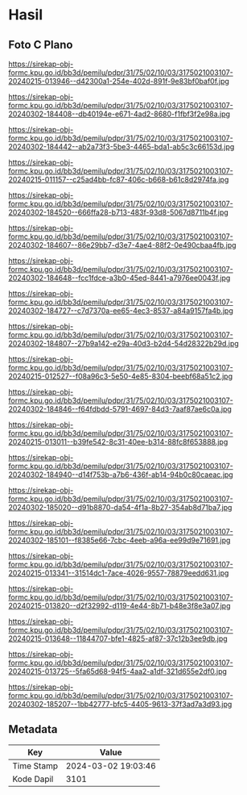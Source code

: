 # Hasil

## Foto C Plano

https://sirekap-obj-formc.kpu.go.id/bb3d/pemilu/pdpr/31/75/02/10/03/3175021003107-20240215-013946--d42300a1-254e-402d-891f-9e83bf0baf0f.jpg

https://sirekap-obj-formc.kpu.go.id/bb3d/pemilu/pdpr/31/75/02/10/03/3175021003107-20240302-184408--db40194e-e671-4ad2-8680-f1fbf3f2e98a.jpg

https://sirekap-obj-formc.kpu.go.id/bb3d/pemilu/pdpr/31/75/02/10/03/3175021003107-20240302-184442--ab2a73f3-5be3-4465-bda1-ab5c3c66153d.jpg

https://sirekap-obj-formc.kpu.go.id/bb3d/pemilu/pdpr/31/75/02/10/03/3175021003107-20240215-011157--c25ad4bb-fc87-406c-b668-b61c8d2974fa.jpg

https://sirekap-obj-formc.kpu.go.id/bb3d/pemilu/pdpr/31/75/02/10/03/3175021003107-20240302-184520--666ffa28-b713-483f-93d8-5067d8711b4f.jpg

https://sirekap-obj-formc.kpu.go.id/bb3d/pemilu/pdpr/31/75/02/10/03/3175021003107-20240302-184607--86e29bb7-d3e7-4ae4-88f2-0e490cbaa4fb.jpg

https://sirekap-obj-formc.kpu.go.id/bb3d/pemilu/pdpr/31/75/02/10/03/3175021003107-20240302-184648--fcc1fdce-a3b0-45ed-8441-a7976ee0043f.jpg

https://sirekap-obj-formc.kpu.go.id/bb3d/pemilu/pdpr/31/75/02/10/03/3175021003107-20240302-184727--c7d7370a-ee65-4ec3-8537-a84a9157fa4b.jpg

https://sirekap-obj-formc.kpu.go.id/bb3d/pemilu/pdpr/31/75/02/10/03/3175021003107-20240302-184807--27b9a142-e29a-40d3-b2d4-54d28322b29d.jpg

https://sirekap-obj-formc.kpu.go.id/bb3d/pemilu/pdpr/31/75/02/10/03/3175021003107-20240215-012527--f08a96c3-5e50-4e85-8304-beebf68a51c2.jpg

https://sirekap-obj-formc.kpu.go.id/bb3d/pemilu/pdpr/31/75/02/10/03/3175021003107-20240302-184846--f64fdbdd-5791-4697-84d3-7aaf87ae6c0a.jpg

https://sirekap-obj-formc.kpu.go.id/bb3d/pemilu/pdpr/31/75/02/10/03/3175021003107-20240215-013011--b39fe542-8c31-40ee-b314-88fc8f653888.jpg

https://sirekap-obj-formc.kpu.go.id/bb3d/pemilu/pdpr/31/75/02/10/03/3175021003107-20240302-184940--d14f753b-a7b6-436f-ab14-94b0c80caeac.jpg

https://sirekap-obj-formc.kpu.go.id/bb3d/pemilu/pdpr/31/75/02/10/03/3175021003107-20240302-185020--d91b8870-da54-4f1a-8b27-354ab8d71ba7.jpg

https://sirekap-obj-formc.kpu.go.id/bb3d/pemilu/pdpr/31/75/02/10/03/3175021003107-20240302-185101--f8385e66-7cbc-4eeb-a96a-ee99d9e71691.jpg

https://sirekap-obj-formc.kpu.go.id/bb3d/pemilu/pdpr/31/75/02/10/03/3175021003107-20240215-013341--31514dc1-7ace-4026-9557-78879eedd631.jpg

https://sirekap-obj-formc.kpu.go.id/bb3d/pemilu/pdpr/31/75/02/10/03/3175021003107-20240215-013820--d2f32992-d119-4e44-8b71-b48e3f8e3a07.jpg

https://sirekap-obj-formc.kpu.go.id/bb3d/pemilu/pdpr/31/75/02/10/03/3175021003107-20240215-013648--11844707-bfe1-4825-af87-37c12b3ee9db.jpg

https://sirekap-obj-formc.kpu.go.id/bb3d/pemilu/pdpr/31/75/02/10/03/3175021003107-20240215-013725--5fa65d68-94f5-4aa2-a1df-321d655e2df0.jpg

https://sirekap-obj-formc.kpu.go.id/bb3d/pemilu/pdpr/31/75/02/10/03/3175021003107-20240302-185207--1bb42777-bfc5-4405-9613-37f3ad7a3d93.jpg


## Metadata

| Key        | Value               |
| ---------- | ------------------- |
| Time Stamp | 2024-03-02 19:03:46 |
| Kode Dapil | 3101                |



